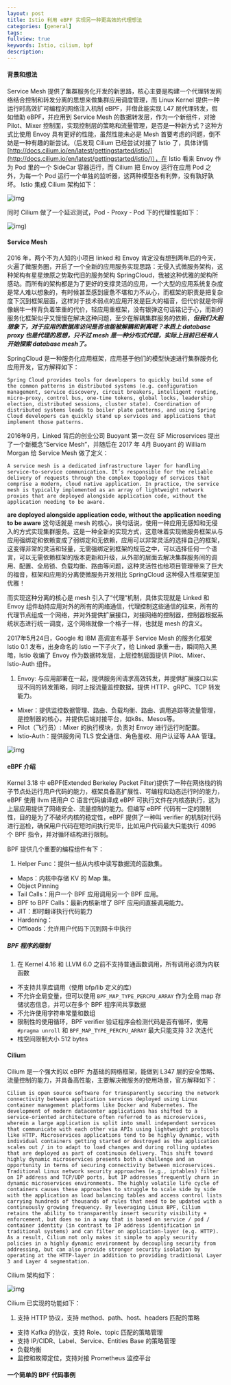 ```yaml
---
layout: post
title: Istio 利用 eBPF 实现另一种更高效的代理想法
categories: [general]
tags:
fullview: true
keywords: Istio, cilium, bpf
description:
---
```


#### 背景和想法

Service Mesh 提供了集群服务化开发的新思路，核心主要是构建一个代理转发网络结合控制和转发分离的思想来做集群应用调度管理，而 Linux Kernel 提供一种运行时高效扩可编程的网络注入机制 eBPF，并借此能实现 L47 层代理转发，假如借助 eBPF，并应用到 Service Mesh 的数据转发层，作为一个新组件，对接 Pilot、Mixer 控制面，实现控制层的策略和流量管理，是否是一种新方式？这种方式比使用 Envoy 具有更好的性能，虽然性能未必是 Mesh 首要考虑的问题，倒不妨是一种有趣的新尝试。（后发现 Cilium 已经尝试对接了 Istio 了，具体详情 [http://docs.cilium.io/en/latest/gettingstarted/istio/](http://docs.cilium.io/en/latest/gettingstarted/istio/)），在 Istio 看来 Envoy 作为 Pod 里的一个 SideCar 容器运行，而 Cilium 把 Envoy 运行在应用 Pod 之外，为每一个 Pod 运行一个单独的监听器，这两种模型各有利弊，没有孰好孰坏。
Istio 集成 Cilium 架构如下：

![img](/assets/media/istio_overview-7e6d28cafd5bf0e1e276b7ff7a72ab35-84ad3.png)

同时 Cilium 做了一个延迟测试，Pod - Proxy - Pod 下的代理性能如下：

![img](/assets/media/proxy_latency-cfa84e044543201194706ffead9a024c-84ad3.png))

#### Service Mesh

2016 年，两个不为人知的小项目 linked 和 Envoy 肯定没有想到两年后的今天，火遍了微服务圈，开启了一个全新的应用服务实现思路：无侵入式微服务架构，这种架构有星星燎原之势取代旧的服务架构 SpringCloud，我被这种优雅的架构所感动。而所有的架构都是为了更好的支撑灵活的应用，一个大型的应用系统复杂度是常人难以想象的，有时候甚至感到疲惫不堪和力不从心，而框架的职责是把复杂度下沉到框架层面，这样对于技术弱点的应用开发是巨大的福音，但代价就是你得像蜗牛一样背负着笨重的代价，轻应用重框架，没有银弹这句话铭记于心，而新的服务化框架似乎又慢慢在解决这种问题，至少在解耦集群服务的依赖，***但我们大胆想象下，对于应用的数据库访问是否也能被解耦和剥离呢？本质上 database proxy 也是代理的思想，只不过 mesh 是一种分布式代理，实际上目前已经有人开始探索 database mesh了。***

SpringCloud 是一种服务化应用框架，应用基于他们的模型快速进行集群服务化应用开发，官方解释如下：

`Spring Cloud provides tools for developers to quickly build some of the common patterns in distributed systems (e.g. configuration management, service discovery, circuit breakers, intelligent routing, micro-proxy, control bus, one-time tokens, global locks, leadership election, distributed sessions, cluster state). Coordination of distributed systems leads to boiler plate patterns, and using Spring Cloud developers can quickly stand up services and applications that implement those patterns.`

2016年9月，Linked 背后的创业公司 Buoyant 第一次在 SF Microservices 提出了一个新概念“Service Mesh”，并随后在 2017 年 4月 Buoyant 的 William Morgan 给 Service Mesh 做了定义：

`A service mesh is a dedicated infrastructure layer for handling service-to-service communication. It’s responsible for the reliable delivery of requests through the complex topology of services that comprise a modern, cloud native application. In practice, the service mesh is typically implemented as an array of lightweight network proxies that are deployed alongside application code, without the application needing to be aware.`

**are deployed alongside application code, without the application needing to be aware** 这句话就是 mesh 的核心，换句话说，使用一种应用无感知和无侵入的方式实现集群服务。这是一种全新的实现方式，这意味着实现微服务框架从与应用强绑定和依赖变成了弱绑定和无依赖，应用可以非常灵活的选择自己的框架，这变得非常的灵活和轻量，无需强绑定到框架的规范之中，可以选择任何一个语言，可以无需依赖框架的版本更新和升级，从外部的层面去解决集群服务间的调用、配置、全局锁、负载均衡、路由等问题，这种灵活性也给项目管理带来了巨大的福音，框架和应用的分离使微服务开发相比 SpringCloud 这种侵入性框架更加优雅！

而实现这种分离的核心是 mesh 引入了“代理”机制，具体实现就是 Linked 和 Envoy 组件劫持应用对外的所有的网络通信，代理控制这些通信的往来，所有的代理节点组成一个网络，并对外提供扩展接口，对接网络的控制器，控制器根据系统状态进行统一调度，这个网络就像一个格子一样，也就是 mesh 的含义。

2017年5月24日，Google 和 IBM 高调宣布基于 Service Mesh 的服务化框架 Istio 0.1 发布，出身命名的 Istio 一下子火了，给 Linked 承重一击，瞬间陷入黑暗，Istio 收编了 Envoy 作为数据转发层，上层控制层面提供 Pilot、Mixer、Istio-Auth 组件。

1. Envoy: 与应用部署在一起，提供服务间请求高效转发，并提供扩展接口以实现不同的转发策略，同时上报流量监控数据，提供 HTTP、gRPC、TCP 转发能力。
* Mixer：提供监控数据管理、路由、负载均衡、路由、调用追踪等流量管理，是控制器的核心，并提供后端对接平台，如k8s、Mesos等。
* Pilot（飞行员）: Mixer 的执行模块，负责对 Envoy 进行运行时配置。
* Istio-Auth：提供服务间 TLS 安全通信、角色鉴权、用户认证等 AAA 管理。

![img](/assets/media/istio_arch.svg)


#### eBPF 介绍

Kernel 3.18 中 eBPF(Extended Berkeley Packet Filter)提供了一种在网络栈的钩子节点处运行用户代码的能力，框架具备高扩展性、可编程和动态运行时的能力，eBPF 使用 llvm 把用户 C 语言代码编译成 eBPF 可执行文件在内核态执行，这为上层应用提供了网络安全、流量控制的能力。但编写 eBPF 代码有一定的限制性，目的是为了不破坏内核的稳定性，eBPF 提供了一种叫 verifier 的机制对代码进行巡检，确保用户代码在短时间执行完毕，比如用户代码最大只能执行 4096 个 BPF 指令，并对循环结构进行限制。

BPF 提供几个重要的编程组件有下：

1. Helper Func：提供一些从内核中读写数据流的函数集。
* Maps：内核中存储 KV 的 Map 集。
* Object Pinning
* Tail Calls：用户一个 BPF 应用调用另一个 BPF 应用。
* BPF to BPF Calls：最新内核新增了 BPF 应用间直接调用能力。
* JIT：即时翻译执行代码能力
* Hardening：
* Offloads：允许用户代码下沉到网卡中执行

##### BPF 程序的限制

1. 在 Kernel 4.16 和 LLVM 6.0 之前不支持普通函数调用，所有调用必须为内联函数
* 不支持共享库调用（使用 bfp/lib 定义的库）
* 不允许全局变量，但可以使用 `BPF_MAP_TYPE_PERCPU_ARRAY` 作为全局 map 存储状态信息，并可以在多个 BPF 程序间共享数据
* 不允许使用字符串常量和数组
* 限制性的使用循环，BPF verifier 验证程序会检测代码是否有循环，使用 `#pragma unroll` 和 `BPF_MAP_TYPE_PERCPU_ARRAY` 最大只能支持 32 次迭代
* 栈空间限制大小 512 bytes

#### Cilium

Cilium 是一个强大的以 eBPF 为基础的网络框架，能做到 L347 层的安全策略、流量控制的能力，并具备高性能，主要解决微服务的使用场景，官方解释如下：

`Cilium is open source software for transparently securing the network connectivity between application services deployed using Linux container management platforms like Docker and Kubernetes.
The development of modern datacenter applications has shifted to a service-oriented architecture often referred to as microservices, wherein a large application is split into small independent services that communicate with each other via APIs using lightweight protocols like HTTP. Microservices applications tend to be highly dynamic, with individual containers getting started or destroyed as the application scales out / in to adapt to load changes and during rolling updates that are deployed as part of continuous delivery.
This shift toward highly dynamic microservices presents both a challenge and an opportunity in terms of securing connectivity between microservices. Traditional Linux network security approaches (e.g., iptables) filter on IP address and TCP/UDP ports, but IP addresses frequently churn in dynamic microservices environments. The highly volatile life cycle of containers causes these approaches to struggle to scale side by side with the application as load balancing tables and access control lists carrying hundreds of thousands of rules that need to be updated with a continuously growing frequency.
By leveraging Linux BPF, Cilium retains the ability to transparently insert security visibility + enforcement, but does so in a way that is based on service / pod / container identity (in contrast to IP address identification in traditional systems) and can filter on application-layer (e.g. HTTP). As a result, Cilium not only makes it simple to apply security policies in a highly dynamic environment by decoupling security from addressing, but can also provide stronger security isolation by operating at the HTTP-layer in addition to providing traditional Layer 3 and Layer 4 segmentation.`

Cilium 架构如下：

![img](/assets/media/cilium.png)

Cilium 已实现的功能如下：

1. 支持 HTTP 协议，支持 method、path、host、headers 匹配的策略
* 支持 Kafka 的协议，支持 Role、topic 匹配的策略管理
* 支持 IP/CIDR、Label、Service、Entities Base 的策略管理
* 负载均衡
* 监控和故障定位，支持对接 Prometheus 监控平台

#### 一个简单的 BPF 代码事例
